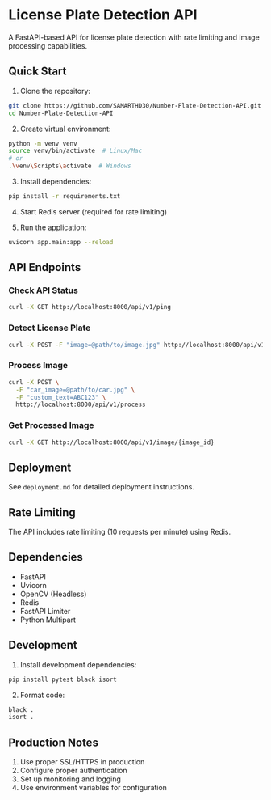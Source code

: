 # License Plate Detection API

A FastAPI-based API for license plate detection with rate limiting and image processing capabilities.

## Quick Start

1. Clone the repository:
```bash
git clone https://github.com/SAMARTHD30/Number-Plate-Detection-API.git
cd Number-Plate-Detection-API
```

2. Create virtual environment:
```bash
python -m venv venv
source venv/bin/activate  # Linux/Mac
# or
.\venv\Scripts\activate  # Windows
```

3. Install dependencies:
```bash
pip install -r requirements.txt
```

4. Start Redis server (required for rate limiting)

5. Run the application:
```bash
uvicorn app.main:app --reload
```

## API Endpoints

### Check API Status
```bash
curl -X GET http://localhost:8000/api/v1/ping
```

### Detect License Plate
```bash
curl -X POST -F "image=@path/to/image.jpg" http://localhost:8000/api/v1/detect
```

### Process Image
```bash
curl -X POST \
  -F "car_image=@path/to/car.jpg" \
  -F "custom_text=ABC123" \
  http://localhost:8000/api/v1/process
```

### Get Processed Image
```bash
curl -X GET http://localhost:8000/api/v1/image/{image_id}
```

## Deployment

See `deployment.md` for detailed deployment instructions.

## Rate Limiting

The API includes rate limiting (10 requests per minute) using Redis.

## Dependencies

- FastAPI
- Uvicorn
- OpenCV (Headless)
- Redis
- FastAPI Limiter
- Python Multipart

## Development

1. Install development dependencies:
```bash
pip install pytest black isort
```

2. Format code:
```bash
black .
isort .
```

## Production Notes

1. Use proper SSL/HTTPS in production
2. Configure proper authentication
3. Set up monitoring and logging
4. Use environment variables for configuration
